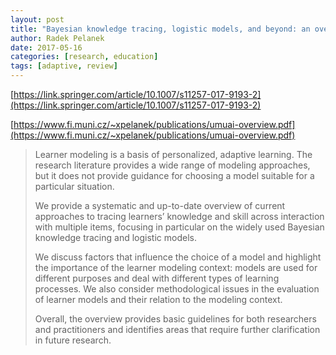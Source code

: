 ```yaml
---
layout: post
title: "Bayesian knowledge tracing, logistic models, and beyond: an overview of learner modeling techniques"
author: Radek Pelanek
date: 2017-05-16
categories: [research, education]
tags: [adaptive, review]
---
```


[https://link.springer.com/article/10.1007/s11257-017-9193-2](https://link.springer.com/article/10.1007/s11257-017-9193-2)

[https://www.fi.muni.cz/~xpelanek/publications/umuai-overview.pdf](https://www.fi.muni.cz/~xpelanek/publications/umuai-overview.pdf)

> Learner modeling is a basis of personalized, adaptive learning. The research literature provides a wide range of modeling approaches, but it does not provide guidance for choosing a model suitable for a particular situation.
>
> We provide a systematic and up-to-date overview of current approaches to tracing learners’ knowledge and skill across interaction with multiple items, focusing in particular on the widely used Bayesian knowledge tracing and logistic models. 
>
> We discuss factors that influence the choice of a model and highlight the importance of the learner modeling context: models are used for different purposes and deal with different types of learning processes. We also consider methodological issues in the evaluation of learner models and their relation to the modeling context. 
>
> Overall, the overview provides basic guidelines for both researchers and practitioners and identifies areas that require further clarification in future research.
